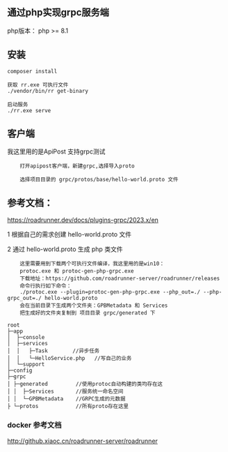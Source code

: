 ## 通过php实现grpc服务端
php版本：
php >= 8.1

## 安装
```
composer install

获取 rr.exe 可执行文件
./vendor/bin/rr get-binary

启动服务
./rr.exe serve
```
## 客户端 
我这里用的是ApiPost 支持grpc测试
```
    打开apipost客户端，新建grpc,选择导入proto  

    选择项目目录的 grpc/protos/base/hello-world.proto 文件
```

## 参考文档：

https://roadrunner.dev/docs/plugins-grpc/2023.x/en

1 根据自己的需求创建 hello-world.proto  文件

2 通过 hello-world.proto 生成 php 类文件
```
    这里需要用到下载两个可执行文件编译，我这里用的是win10：
    protoc.exe 和 protoc-gen-php-grpc.exe 
    下载地址：https://github.com/roadrunner-server/roadrunner/releases
    命令行执行如下命令：
    ./protoc.exe --plugin=protoc-gen-php-grpc.exe --php_out=./ --php-grpc_out=./ hello-world.proto
    会在当前目录下生成两个文件夹：GPBMetadata 和 Services
    把生成好的文件夹复制到 项目目录 grpc/generated 下
```
```
root
├─app
│  ├─console 
│  ├─services        
│  │   ├─Task        //异步任务
│  │   └─HelloService.php   //写自己的业务
│  └─support
├─config
├─grpc
│ ├─generated         //使用protoc自动构建的类均存在这
│ │  ├─Services       //服务统一命名空间
│ │  └─GPBMetadata    //GRPC生成的元数据
├ └─protos            //所有proto存在这里
```

### docker 参考文档
http://github.xiaoc.cn/roadrunner-server/roadrunner

